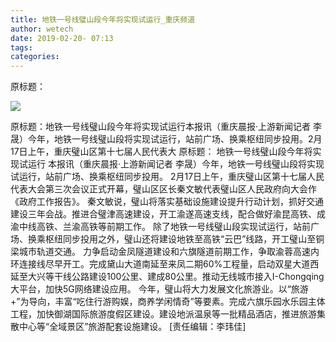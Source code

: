 ```yaml
---
title: 地铁一号线璧山段今年将实现试运行_重庆频道
author: wetech
date: 2019-02-20- 07:13
tags: 
categories: 
---
```

原标题：
<!-- more -->
                
<img align="center" border="0" src="http://p2.ifengimg.com/a/2016/0810/204c433878d5cf9size1_w16_h16.png" />
                
            
原标题：地铁一号线璧山段今年将实现试运行本报讯（重庆晨报·上游新闻记者 李晟）今年，地铁一号线璧山段将实现试运行，站前广场、换乘枢纽同步投用。2月17日上午，重庆璧山区第十七届人民代表大
原标题：
地铁一号线璧山段今年将实现试运行
本报讯（重庆晨报·上游新闻记者 李晟）今年，地铁一号线璧山段将实现试运行，站前广场、换乘枢纽同步投用。
2月17日上午，重庆璧山区第十七届人民代表大会第三次会议正式开幕，璧山区区长秦文敏代表璧山区人民政府向大会作《政府工作报告》。
秦文敏说，璧山将落实基础设施建设提升行动计划，抓好交通建设三年会战。推进合璧津高速建设，开工渝遂高速支线，配合做好渝昆高铁、成渝中线高铁、兰渝高铁等前期工作。
除了地铁一号线璧山段实现试运行，站前广场、换乘枢纽同步投用之外，璧山还将建设地铁至高铁“云巴”线路，开工璧山至铜梁城市轨道交通。
力争启动金凤隧道建设和六旗隧道前期工作，争取渝蓉高速内环连接线尽早开工。完成黛山大道南延至来凤二期60%工程量，启动双星大道西延至大兴等干线公路建设100公里、建成80公里。推动无线城市接入I-Chongqing大平台，加快5G网络建设应用。
今年，璧山将大力发展文化旅游业。以“旅游+”为导向，丰富“吃住行游购娱，商养学闲情奇”等要素。完成六旗乐园水乐园主体工程，加快御湖国际旅游度假区建设。建设地派温泉等一批精品酒店，推进旅游集散中心等“全域景区”旅游配套设施建设。
[责任编辑：李玮佳]
            
